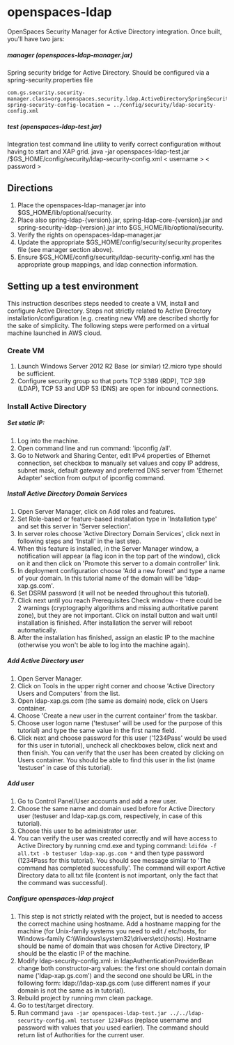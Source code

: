 openspaces-ldap
===============

OpenSpaces Security Manager for Active Directory integration. Once built, you'll have two jars:


##### manager (openspaces-ldap-manager.jar)
Spring security bridge for Active Directory. Should be configured via a spring-security.properties file

    com.gs.security.security-manager.class=org.openspaces.security.ldap.ActiveDirectorySpringSecurityManager
    spring-security-config-location = ../config/security/ldap-security-config.xml


##### test (openspaces-ldap-test.jar)
Integration test command line utility to verify correct configuration without having to start and XAP grid. 
    java -jar openspaces-ldap-test.jar /$GS_HOME/config/security/ldap-security-config.xml < username > < password >

## Directions
1. Place the openspaces-ldap-manager.jar into $GS_HOME/lib/optional/security.
1. Place also spring-ldap-{version}.jar, spring-ldap-core-{version}.jar and spring-security-ldap-{version}.jar into $GS_HOME/lib/optional/security. 
1. Verify the rights on openspaces-ldap-manager.jar
1. Update the appropriate $GS_HOME/config/security/security.properites file (see manager section above).
1. Ensure $GS_HOME/config/security/ldap-security-config.xml has the appropriate group mappings, and ldap connection information.

## Setting up a test environment

This instruction describes steps needed to create a VM, install and configure Active Directory.
Steps not strictly related to Active Directory installation/configuration (e.g. creating new VM)
are described shortly for the sake of simplicity. The following steps were performed on a virtual
machine launched in AWS cloud.

### Create VM
1. Launch Windows Server 2012 R2 Base (or similar) t2.micro type should be sufficient.
1. Configure security group so that ports TCP 3389 (RDP), TCP 389 (LDAP), TCP 53 and UDP 53 (DNS) are open for inbound connections.

### Install Active Directory

##### Set static IP:

1. Log into the machine.
1. Open command line and run command: 'ipconfig /all'.
1. Go to Network and Sharing Center, edit IPv4 properties of Ethernet connection, set checkbox to manually set values and copy
IP address, subnet mask, default gateway and preferred DNS server from 'Ethernet Adapter' section from output of ipconfig command.

##### Install Active Directory Domain Services

1. Open Server Manager, click on Add roles and features.
1. Set Role-based or feature-based installation type in 'Installation type' and set this server in 'Server selection'.
1. In server roles choose 'Active Directory Domain Services', click next in following steps and 'Install' in the last step.
1. When this feature is installed, in the Server Manager window, a notification will appear (a flag icon in the top part
of the window), click on it and then click on 'Promote this server to a domain controller' link.
1. In deployment configuration choose 'Add a new forest' and type a name of your domain.
In this tutorial name of the domain will be 'ldap-xap.gs.com'.
1. Set DSRM password (it will not be needed throughout this tutorial).
1. Click next until you reach Prerequisites Check window - there could be 2 warnings
(cryptography algorithms and missing authoritative parent zone), but they are not important. Click on install button
and wait until installation is finished. After installation the server will reboot automatically.
1. After the installation has finished, assign an elastic IP to the machine
(otherwise you won't be able to log into the machine again).

##### Add Active Directory user

1. Open Server Manager.
1. Click on Tools in the upper right corner and choose 'Active Directory Users and Computers' from the list.
1. Open ldap-xap.gs.com (the same as domain) node, click on Users container.
1. Choose 'Create a new user in the current container' from the taskbar.
1. Choose user logon name ('testuser' will be used for the purpose of this tutorial) and type the same value
in the first name field.
1. Click next and choose password for this user ('1234Pass' would be used for this user in tutorial),
uncheck all checkboxes below, click next and then finish.
You can verify that the user has been created by clicking on Users container. You should be able to find this user
in the list (name 'testuser' in case of this tutorial).

##### Add user
1. Go to Control Panel/User accounts and add a new user.
1. Choose the same name and domain used before for Active Directory user (testuser and ldap-xap.gs.com,
respectively, in case of this tutorial).
1. Choose this user to be administrator user.
1. You can verify the user was created correctly and will have access to Active Directory by running cmd.exe
and typing command: `ldifde -f all.txt -b testuser ldap-xap.gs.com *`
and then type password (1234Pass for this tutorial). You should see message similar to
'The command has completed successfully'. The command will export Active Directory data to all.txt file
(content is not important, only the fact that the command was successful).

##### Configure openspaces-ldap project

1. This step is not strictly related with the project, but is needed to access the correct machine using hostname.
Add a hostname mapping for the machine (for Unix-family systems you need to edit / etc/hosts,
for Windows-family C:\Windows\system32\drivers\etc\hosts). Hostname should be name of domain that was chosen for
Active Directory, IP should be the elastic IP of the machine.
1. Modify ldap-security-config.xml: in ldapAuthenticationProviderBean change both constructor-arg values:
the first one should contain domain name ('ldap-xap.gs.com') and the second one should be URL in
the following form: ldap://ldap-xap.gs.com (use different names if your domain is not the same as in tutorial).
1. Rebuild project by running mvn clean package.
1. Go to test/target directory.
1. Run command
`java -jar openspaces-ldap-test.jar ../../ldap-security-config.xml testuser 1234Pass` (replace username and password with values that you used earlier).
The command should return list of Authorities for the current user.